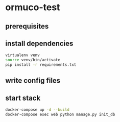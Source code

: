# ormuco-test

## prerequisites

## install dependencies

```bash
virtualenv venv
source venv/bin/activate
pip install -r requirements.txt
```

## write config files

## start stack

```bash
docker-compose up -d --build
docker-compose exec web python manage.py init_db
```

